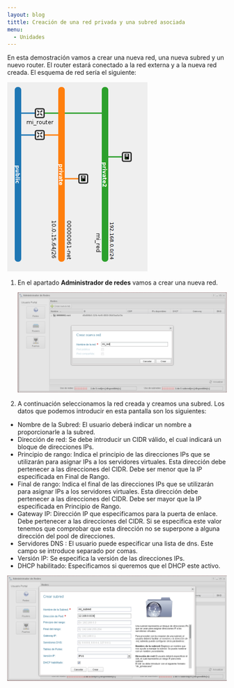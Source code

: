 ```yaml
---
layout: blog
tittle: Creación de una red privada y una subred asociada
menu:
  - Unidades
---
```


En esta demostración vamos a crear una nueva red, una nueva subred y un nuevo router. El router estará conectado a la red externa y a la nueva red creada. El esquema de red sería el siguiente:

![red](img/red3.png)

1. En el apartado **Administrador de redes** vamos a crear una nueva red.

	![red](img/net1.png)

2. A continuación seleccionamos la red creada y creamos una subred. Los datos que podemos introducir en esta pantalla son los siguientes:


* Nombre de la Subred: El usuario deberá indicar un nombre a proporcionarle a la subred.
* Dirección de red: Se debe introducir un CIDR válido, el cual indicará un bloque de direcciones IPs.
* Principio de rango: Indica el principio de las direcciones IPs que se utilizarán para asignar IPs a los servidores virtuales. Esta dirección debe pertenecer a las direcciones del CIDR. Debe ser menor que la IP especificada en Final de Rango.
* Final de rango: Indica el final de las direcciones IPs que se utilizarán para asignar IPs a los servidores virtuales. Esta dirección debe pertenecer a las direcciones del CIDR. Debe ser mayor que la IP especificada en Principio de Rango.
* Gateway IP: Dirección IP que especificamos para la puerta de enlace. Debe pertenecer a las direcciones del CIDR. Si se especifica este valor tenemos que comprobar que esta dirección no se superpone a alguna dirección del pool de direcciones.
* Servidores DNS : El usuario puede especificar una lista de dns. Este campo se introduce separado por comas.
* Versión IP: Se especifica la versión de las direcciones IPs.
* DHCP habilitado: Especificamos si queremos que el DHCP este activo.

![red](img/net2.png)


